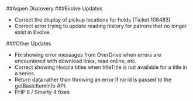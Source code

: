 ##Aspen Discovery
###Evolve Updates
- Correct the display of pickup locations for holds (Ticket 108483)
- Correct error trying to update reading history for patrons that no longer exist in Evolve.  

###Other Updates
- Fix showing error messages from OverDrive when errors are encountered with download links, read online, etc. 
- Correct showing Hoopla titles when titleTitle is not available for a title in a series.
- Return data rather than throwing an error if no id is passed to the getBasicItemInfo API. 
- PHP 8 / Smarty 4 fixes